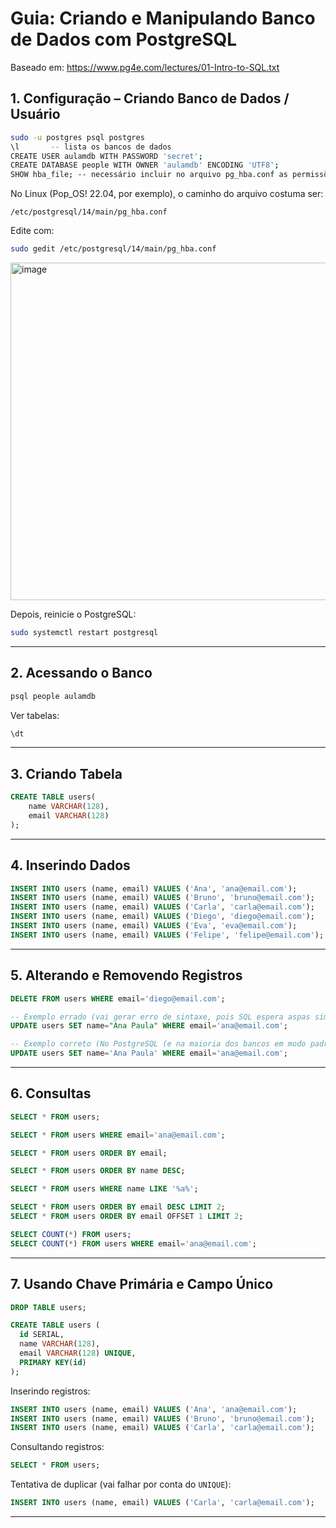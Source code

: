 # Guia: Criando e Manipulando Banco de Dados com PostgreSQL

Baseado em: https://www.pg4e.com/lectures/01-Intro-to-SQL.txt

## 1. Configuração – Criando Banco de Dados / Usuário

```bash
sudo -u postgres psql postgres
\l       -- lista os bancos de dados
CREATE USER aulamdb WITH PASSWORD 'secret';
CREATE DATABASE people WITH OWNER 'aulamdb' ENCODING 'UTF8';
SHOW hba_file; -- necessário incluir no arquivo pg_hba.conf as permissões para o usuário 'aulamdb'
```

No Linux (Pop\_OS! 22.04, por exemplo), o caminho do arquivo costuma ser:

```
/etc/postgresql/14/main/pg_hba.conf
```

Edite com:

```bash
sudo gedit /etc/postgresql/14/main/pg_hba.conf
```

<img width="701" height="540" alt="image" src="https://github.com/user-attachments/assets/edb74f54-506a-464b-a6ba-51cab0220fbe" />

Depois, reinicie o PostgreSQL:

```bash
sudo systemctl restart postgresql
```

---

## 2. Acessando o Banco

```bash
psql people aulamdb
```

Ver tabelas:

```sql
\dt
```

---

## 3. Criando Tabela

```sql
CREATE TABLE users(
    name VARCHAR(128),
    email VARCHAR(128)
);
```

---

## 4. Inserindo Dados

```sql
INSERT INTO users (name, email) VALUES ('Ana', 'ana@email.com');
INSERT INTO users (name, email) VALUES ('Bruno', 'bruno@email.com');
INSERT INTO users (name, email) VALUES ('Carla', 'carla@email.com');
INSERT INTO users (name, email) VALUES ('Diego', 'diego@email.com');
INSERT INTO users (name, email) VALUES ('Eva', 'eva@email.com');
INSERT INTO users (name, email) VALUES ('Felipe', 'felipe@email.com');
```

---

## 5. Alterando e Removendo Registros

```sql
DELETE FROM users WHERE email='diego@email.com';

-- Exemplo errado (vai gerar erro de sintaxe, pois SQL espera aspas simples para strings)
UPDATE users SET name="Ana Paula" WHERE email='ana@email.com';

-- Exemplo correto (No PostgreSQL (e na maioria dos bancos em modo padrão ANSI), as aspas duplas " são reservadas para nomes de colunas ou tabelas.)
UPDATE users SET name='Ana Paula' WHERE email='ana@email.com';
```

---

## 6. Consultas

```sql
SELECT * FROM users;

SELECT * FROM users WHERE email='ana@email.com';

SELECT * FROM users ORDER BY email;

SELECT * FROM users ORDER BY name DESC;

SELECT * FROM users WHERE name LIKE '%a%';

SELECT * FROM users ORDER BY email DESC LIMIT 2;
SELECT * FROM users ORDER BY email OFFSET 1 LIMIT 2;

SELECT COUNT(*) FROM users;
SELECT COUNT(*) FROM users WHERE email='ana@email.com';
```

---

## 7. Usando Chave Primária e Campo Único

```sql
DROP TABLE users;

CREATE TABLE users (
  id SERIAL,
  name VARCHAR(128),
  email VARCHAR(128) UNIQUE,
  PRIMARY KEY(id)
);
```

Inserindo registros:

```sql
INSERT INTO users (name, email) VALUES ('Ana', 'ana@email.com');
INSERT INTO users (name, email) VALUES ('Bruno', 'bruno@email.com');
INSERT INTO users (name, email) VALUES ('Carla', 'carla@email.com');
```

Consultando registros:

```sql
SELECT * FROM users;
```

Tentativa de duplicar (vai falhar por conta do `UNIQUE`):

```sql
INSERT INTO users (name, email) VALUES ('Carla', 'carla@email.com');
```

---
